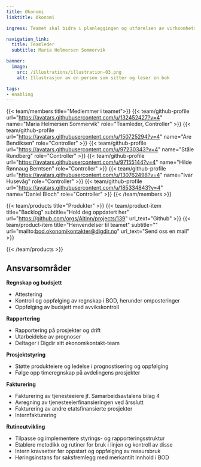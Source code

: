 ```yaml
---
title: Økonomi
linktitle: Økonomi

ingress: Teamet skal bidra i planleggingen og utførelsen av virksomhetsstyringen i avdelingen. Dette består blant annet i å bistå i virksomhetsplanprosesser, etablering av metodikk for kontroll og generell oppfølging av økonomien i BOD og i Altinn samarbeidet.

navigation_link:
  title: Teamleder
  subtitle: Maria Helmersen Sommervik

banner:
  image:
    src: /illustrations/illustration-03.png
    alt: Illustrasjon av en person som sitter og leser en bok

tags:
- enabling
---
```


{{< team/members title="Medlemmer i teamet">}}
{{< team/github-profile url="https://avatars.githubusercontent.com/u/132452427?v=4" name="Maria Helmersen Sommervik" role="Teamleder, Controller" >}}
{{< team/github-profile url="https://avatars.githubusercontent.com/u/150725294?v=4" name="Are Bendiksen" role="Controller" >}}
{{< team/github-profile url="https://avatars.githubusercontent.com/u/97230343?v=4" name="Ståle Rundberg" role="Controller" >}}
{{< team/github-profile url="https://avatars.githubusercontent.com/u/97155144?v=4" name="Hilde Rønnaug Berntsen" role="Controller" >}}
{{< team/github-profile url="https://avatars.githubusercontent.com/u/130762498?v=4" name="Ivar Husevåg" role="Controller" >}}
{{< team/github-profile url="https://avatars.githubusercontent.com/u/185334843?v=4" name="Daniel Bloch" role="Controller" >}}
{{< /team/members >}}

{{< team/products title="Produkter" >}}
{{< team/product-item title="Backlog" subtitle="Hold deg oppdatert her" url="https://github.com/orgs/Altinn/projects/139" url_text="Github" >}}
{{< team/product-item title="Henvendelser til teamet" subtitle="" url="mailto:bod.okonomikontakter@digdir.no" url_text="Send oss en mail" >}}

{{< /team/products >}}


## Ansvarsområder

**Regnskap og budsjett**
-	Attestering
-	Kontroll og oppfølging av regnskap i BOD, herunder omposteringer
-	Oppfølging av budsjett med avvikskontroll

**Rapportering**
-	Rapportering på prosjekter og drift
-	Utarbeidelse av prognoser 
-	Deltager i Digdir sitt økonomikontakt-team

**Prosjektstyring**
-	Støtte produkteiere og ledelse i prognostisering og oppfølging 
-	Følge opp timeregnskap på avdelingens prosjekter 

**Fakturering**
-	Fakturering av tjenesteeiere jf. Samarbeidsavtalens bilag 4
-	Avregning av tjenesteeierfinansieringen ved årsslutt
-	Fakturering av andre etatsfinansierte prosjekter
-	Internfakturering

**Rutineutvikling**
-	Tilpasse og implementere styrings- og rapporteringsstruktur
-	Etablere metodikk og rutiner for bruk i linjen og kontroll av disse
-	Intern kravsetter før oppstart og oppfølging av ressursbruk
-	Høringsinstans for saksfremlegg med merkantilt innhold i BOD
